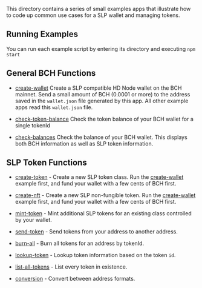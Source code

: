 This directory contains a series of small examples apps that illustrate how
to code up common use cases for a SLP wallet and managing tokens.

## Running Examples

You can run each example script by entering its directory and executing `npm start`

## General BCH Functions

- [create-wallet](create-wallet) Create a SLP compatible HD Node wallet on
  the BCH mainnet. Send a small amount of BCH (0.0001 or more) to the address
  saved in the `wallet.json` file generated by this app. All other example apps
  read this `wallet.json` file.

- [check-token-balance](check-token-balance) Check the token balance of your
BCH wallet for a single tokenId

- [check-balances](check-balances) Check the balance of your BCH wallet. This
  displays both BCH information as well as SLP token information.

## SLP Token Functions

- [create-token](create-token) - Create a new SLP token class. Run the
  [create-wallet](create-wallet) example first, and fund your wallet with a few
  cents of BCH first.

- [create-nft](create-nft) - Create a new SLP non-fungible token. Run the
  [create-wallet](create-wallet) example first, and fund your wallet with a few
  cents of BCH first.

- [mint-token](mint-token) - Mint additional SLP tokens for an existing class
  controlled by your wallet.

- [send-token](send-token) - Send tokens from your address to another address.

- [burn-all](burn-all) - Burn all tokens for an address by tokenId.

- [lookup-token](lookup-token) - Lookup token information based on the token `id`.

- [list-all-tokens](list-all-tokens) - List every token in existence.

- [conversion](conversion) - Convert between address formats.
